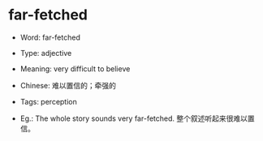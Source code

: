 # far-fetched

- Word: far-fetched

- Type: adjective
- Meaning: very difficult to believe
- Chinese: 难以置信的；牵强的
- Tags: perception
- Eg.: The whole story sounds very far-fetched. 整个叙述听起来很难以置信。

